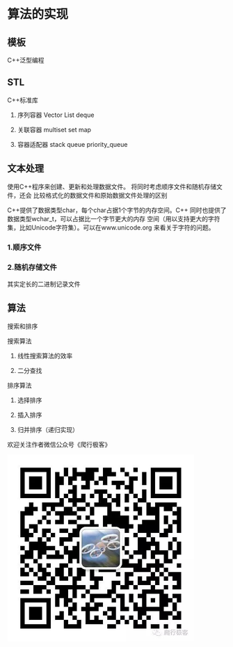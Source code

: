 # 算法的实现

## 模板
C++泛型编程


## STL
C++标准库
1. 序列容器
Vector 
List
deque

2. 关联容器
multiset
set
map


3. 容器适配器
stack
queue
priority_queue

## 文本处理
使用C++程序来创建、更新和处理数据文件。
将同时考虑顺序文件和随机存储文件，还会
比较格式化的数据文件和原始数据文件处理的区别

C++提供了数据类型char，每个char占据1个字节的内存空间。C++
同时也提供了数据类型wchar_t，可以占据比一个字节更大的内存
空间（用以支持更大的字符集，比如Unicode字符集）。可以在www.unicode.org
来看关于字符的问题。

### 1.顺序文件

### 2.随机存储文件

其实定长的二进制记录文件



## 算法

搜索和排序

搜索算法

1. 线性搜索算法的效率

2. 二分查找


排序算法
1. 选择排序

2. 插入排序

3. 归并排序（递归实现）


欢迎关注作者微信公众号《爬行极客》

![Alt text](./image.jpg)
